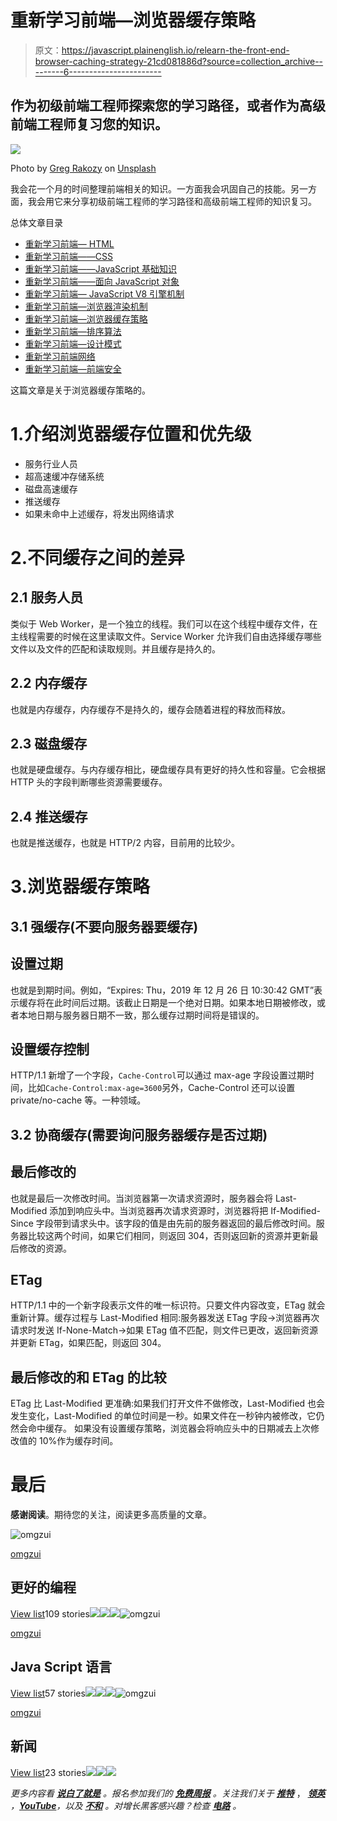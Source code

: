 # 重新学习前端—浏览器缓存策略

> 原文：<https://javascript.plainenglish.io/relearn-the-front-end-browser-caching-strategy-21cd081886d?source=collection_archive---------6----------------------->

## 作为初级前端工程师探索您的学习路径，或者作为高级前端工程师复习您的知识。

![](img/4569366773dedd624b0d104542dbaf8f.png)

Photo by [Greg Rakozy](https://unsplash.com/@grakozy?utm_source=medium&utm_medium=referral) on [Unsplash](https://unsplash.com?utm_source=medium&utm_medium=referral)

我会花一个月的时间整理前端相关的知识。一方面我会巩固自己的技能。另一方面，我会用它来分享初级前端工程师的学习路径和高级前端工程师的知识复习。

总体文章目录

*   [重新学习前端— HTML](/relearn-the-front-end-html-26a38c5ba196)
*   [重新学习前端——CSS](/relearn-the-front-end-css-4d74eb5981f8)
*   [重新学习前端——JavaScript 基础知识](/relearn-the-front-end-javascript-basics-d770eefd791f)
*   [重新学习前端——面向 JavaScript 对象](/relearning-the-front-end-javascript-object-oriented-913077e735bf)
*   [重新学习前端— JavaScript V8 引擎机制](/relearning-the-front-end-javascript-v8-engine-mechanism-cc6457b43aff)
*   [重新学习前端—浏览器渲染机制](/relearning-the-front-end-browser-rendering-mechanism-efbfc19d225f)
*   [重新学习前端—浏览器缓存策略](/relearn-the-front-end-browser-caching-strategy-21cd081886d)
*   [重新学习前端—排序算法](/relearn-the-front-end-sorting-algorithm-348f939632e0)
*   [重新学习前端—设计模式](/relearning-the-front-end-design-patterns-e95444b6bdb)
*   [重新学习前端网络](/relearn-the-front-end-network-b0402a870336)
*   [重新学习前端—前端安全](/relearning-the-front-end-front-end-security-bbc20ded6b12)

这篇文章是关于浏览器缓存策略的。

# 1.介绍浏览器缓存位置和优先级

*   服务行业人员
*   超高速缓冲存储系统
*   磁盘高速缓存
*   推送缓存
*   如果未命中上述缓存，将发出网络请求

# 2.不同缓存之间的差异

## 2.1 服务人员

类似于 Web Worker，是一个独立的线程。我们可以在这个线程中缓存文件，在主线程需要的时候在这里读取文件。Service Worker 允许我们自由选择缓存哪些文件以及文件的匹配和读取规则。并且缓存是持久的。

## 2.2 内存缓存

也就是内存缓存，内存缓存不是持久的，缓存会随着进程的释放而释放。

## 2.3 磁盘缓存

也就是硬盘缓存。与内存缓存相比，硬盘缓存具有更好的持久性和容量。它会根据 HTTP 头的字段判断哪些资源需要缓存。

## 2.4 推送缓存

也就是推送缓存，也就是 HTTP/2 内容，目前用的比较少。

# 3.浏览器缓存策略

## **3.1 强缓存(不要向服务器要缓存)**

## 设置过期

也就是到期时间。例如，“Expires: Thu，2019 年 12 月 26 日 10:30:42 GMT”表示缓存将在此时间后过期。该截止日期是一个绝对日期。如果本地日期被修改，或者本地日期与服务器日期不一致，那么缓存过期时间将是错误的。

## 设置缓存控制

HTTP/1.1 新增了一个字段，`Cache-Control`可以通过 max-age 字段设置过期时间，比如`Cache-Control:max-age=3600`另外，Cache-Control 还可以设置 private/no-cache 等。一种领域。

## **3.2 协商缓存(需要询问服务器缓存是否过期)**

## 最后修改的

也就是最后一次修改时间。当浏览器第一次请求资源时，服务器会将 Last-Modified 添加到响应头中。当浏览器再次请求资源时，浏览器将把 If-Modified-Since 字段带到请求头中。该字段的值是由先前的服务器返回的最后修改时间。服务器比较这两个时间，如果它们相同，则返回 304，否则返回新的资源并更新最后修改的资源。

## ETag

HTTP/1.1 中的一个新字段表示文件的唯一标识符。只要文件内容改变，ETag 就会重新计算。缓存过程与 Last-Modified 相同:服务器发送 ETag 字段->浏览器再次请求时发送 If-None-Match->如果 ETag 值不匹配，则文件已更改，返回新资源并更新 ETag，如果匹配，则返回 304。

## 最后修改的和 ETag 的比较

ETag 比 Last-Modified 更准确:如果我们打开文件不做修改，Last-Modified 也会发生变化，Last-Modified 的单位时间是一秒。如果文件在一秒钟内被修改，它仍然会命中缓存。
如果没有设置缓存策略，浏览器会将响应头中的日期减去上次修改值的 10%作为缓存时间。

# 最后

**感谢阅读**。期待您的关注，阅读更多高质量的文章。

![omgzui](img/113db82933227743d0067a68e250ac93.png)

[omgzui](https://medium.com/@omgzui?source=post_page-----21cd081886d--------------------------------)

## 更好的编程

[View list](https://medium.com/@omgzui/list/better-programing-9b4c9bb174aa?source=post_page-----21cd081886d--------------------------------)109 stories![](img/64fcf15e27c514ec49d62966b68dbc15.png)![](img/3e6ce891363c151131c5993ca0dcc526.png)![](img/a7dd413de22f319a3c4729c9e737feb8.png)![omgzui](img/113db82933227743d0067a68e250ac93.png)

[omgzui](https://medium.com/@omgzui?source=post_page-----21cd081886d--------------------------------)

## Java Script 语言

[View list](https://medium.com/@omgzui/list/javascript-48bfc7b5f93c?source=post_page-----21cd081886d--------------------------------)57 stories![](img/64fcf15e27c514ec49d62966b68dbc15.png)![](img/3e6ce891363c151131c5993ca0dcc526.png)![](img/a7dd413de22f319a3c4729c9e737feb8.png)![omgzui](img/113db82933227743d0067a68e250ac93.png)

[omgzui](https://medium.com/@omgzui?source=post_page-----21cd081886d--------------------------------)

## 新闻

[View list](https://medium.com/@omgzui/list/news-67ec0a972660?source=post_page-----21cd081886d--------------------------------)23 stories![](img/c3f36b36bf050f98fd5a8e3c89103cad.png)![](img/8459df5aae62dc00f04377e09544be88.png)![](img/2864058bcedc8c1cd6492624ba9671c6.png)

*更多内容看* [***说白了就是***](https://plainenglish.io/) *。报名参加我们的* [***免费周报***](http://newsletter.plainenglish.io/) *。关注我们关于* [***推特***](https://twitter.com/inPlainEngHQ) ， [***领英***](https://www.linkedin.com/company/inplainenglish/) *，*[***YouTube***](https://www.youtube.com/channel/UCtipWUghju290NWcn8jhyAw)*，以及* [***不和***](https://discord.gg/GtDtUAvyhW) *。对增长黑客感兴趣？检查* [***电路***](https://circuit.ooo/) *。*